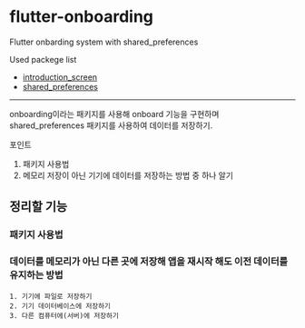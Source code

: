 # flutter-onboarding
Flutter onbarding system with shared_preferences

Used packege list  
- [introduction_screen](https://pub.dev/packages/introduction_screen)
- [shared_preferences](https://pub.dev/packages/shared_preferences/example)

---

onboarding이라는 패키지를 사용해 onboard 기능을 구현하며 shared_preferences 패키지를 사용하여 데이터를 저장하기.

포인트  
1. 패키지 사용법
2. 메모리 저장이 아닌 기기에 데이터를 저장하는 방법 중 하나 알기

<!--
// 프로젝트 끝나면 각 기능들을 정리한 새로운 나만의 프로젝트를 만들어 깃허브에 올리자.
// 시간이 많이 걸리더라도 해야 내것이 된다.
-->

## 정리할 기능


### 패키지 사용법


### 데이터를 메모리가 아닌 다른 곳에 저장해 앱을 재시작 해도 이전 데이터를 유지하는 방법
    1. 기기에 파일로 저장하기
    2. 기기 데이터베이스에 저장하기
    3. 다른 컴퓨터에(서버)에 저장하기
